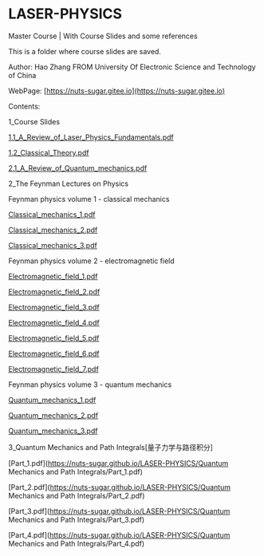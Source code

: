 # LASER-PHYSICS
Master Course | With Course Slides and some references

This is a folder where course slides are saved.

Author: Hao Zhang FROM University Of Electronic Science and Technology of China

WebPage: [https://nuts-sugar.gitee.io](https://nuts-sugar.gitee.io)

Contents:

1_Course Slides

  [1.1_A_Review_of_Laser_Physics_Fundamentals.pdf](https://nuts-sugar.github.io/LASER-PHYSICS/Course%20Slides/1.1_A_Review_of_Laser_Physics_Fundamentals.pdf)
  
  [1.2_Classical_Theory.pdf](https://nuts-sugar.github.io/LASER-PHYSICS/Course%20Slides/1.2_Classical_Theory.pdf)
  
  [2.1_A_Review_of_Quantum_mechanics.pdf](https://nuts-sugar.github.io/LASER-PHYSICS/Course%20Slides/2.1_A_Review_of_Quantum_mechanics.pdf)
  
2_The Feynman Lectures on Physics

  Feynman physics volume 1 - classical mechanics
  
  [Classical_mechanics_1.pdf](https://nuts-sugar.github.io/LASER-PHYSICS/Feynman_physics/volume_1/Classical_mechanics_1.pdf)
    
  [Classical_mechanics_2.pdf](https://nuts-sugar.github.io/LASER-PHYSICS/Feynman_physics/volume_1/Classical_mechanics_2.pdf)
    
  [Classical_mechanics_3.pdf](https://nuts-sugar.github.io/LASER-PHYSICS/Feynman_physics/volume_1/Classical_mechanics_3.pdf)
  
  Feynman physics volume 2 - electromagnetic field
  
  [Electromagnetic_field_1.pdf](https://nuts-sugar.github.io/LASER-PHYSICS/Feynman_physics/volume_2/Electromagnetic_field_1.pdf)
    
  [Electromagnetic_field_2.pdf](https://nuts-sugar.github.io/LASER-PHYSICS/Feynman_physics/volume_2/Electromagnetic_field_2.pdf)
    
  [Electromagnetic_field_3.pdf](https://nuts-sugar.github.io/LASER-PHYSICS/Feynman_physics/volume_2/Electromagnetic_field_3.pdf)
    
  [Electromagnetic_field_4.pdf](https://nuts-sugar.github.io/LASER-PHYSICS/Feynman_physics/volume_2/Electromagnetic_field_4.pdf)
    
  [Electromagnetic_field_5.pdf](https://nuts-sugar.github.io/LASER-PHYSICS/Feynman_physics/volume_2/Electromagnetic_field_5.pdf)
    
  [Electromagnetic_field_6.pdf](https://nuts-sugar.github.io/LASER-PHYSICS/Feynman_physics/volume_2/Electromagnetic_field_6.pdf)
    
  [Electromagnetic_field_7.pdf](https://nuts-sugar.github.io/LASER-PHYSICS/Feynman_physics/volume_2/Electromagnetic_field_7.pdf)
  
  Feynman physics volume 3 - quantum mechanics
  
  [Quantum_mechanics_1.pdf](https://nuts-sugar.github.io/LASER-PHYSICS/Feynman_physics/volume_3/Quantum_mechanics_1.pdf)
    
  [Quantum_mechanics_2.pdf](https://nuts-sugar.github.io/LASER-PHYSICS/Feynman_physics/volume_3/Quantum_mechanics_2.pdf)
    
  [Quantum_mechanics_3.pdf](https://nuts-sugar.github.io/LASER-PHYSICS/Feynman_physics/volume_3/Quantum_mechanics_3.pdf)
  
3_Quantum Mechanics and Path Integrals[量子力学与路径积分]
  
  [Part_1.pdf](https://nuts-sugar.github.io/LASER-PHYSICS/Quantum Mechanics and Path Integrals/Part_1.pdf)
    
  [Part_2.pdf](https://nuts-sugar.github.io/LASER-PHYSICS/Quantum Mechanics and Path Integrals/Part_2.pdf)
    
  [Part_3.pdf](https://nuts-sugar.github.io/LASER-PHYSICS/Quantum Mechanics and Path Integrals/Part_3.pdf)
    
  [Part_4.pdf](https://nuts-sugar.github.io/LASER-PHYSICS/Quantum Mechanics and Path Integrals/Part_4.pdf)
